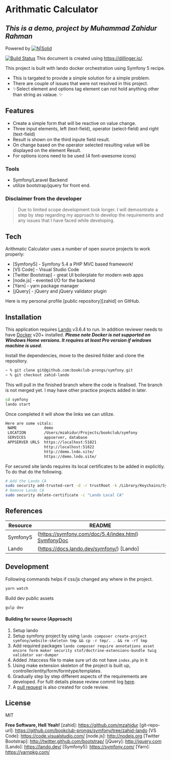 # Arithmatic Calculator
## _This is a demo, project by Muhammad Zahidur Rahman_

Powered by [![N|Solid](https://symfony.com/images/logos/header-logo.svg)](https://symfony.com/)

[![Build Status](https://travis-ci.org/joemccann/dillinger.svg?branch=master)](https://travis-ci.org/joemccann/dillinger)
This document is created using https://dillinger.io/.

This project is built with lando docker orchestration using Symfony 5 recipe.
- This is targated to provide a simple solution for a simple problem.
- There are couple of issues that were not resolved in this project.
- ✨Select element and options tag element can not hold anything other than string as valaue. ✨

## Features
- Create a simple form that will be reactive on value change.
- Three input elements, left (text-field), operator (select-field) and right (text-field)
- Result is shown on the third inpute field result.
- On change based on the operator selected resulting value will be displayed on the element Result.
- For options icons need to be used (4 font-awesome icons)

### Tools
- Symfony/Laravel Backend
- utilize bootstrap/jquery for front end.
### Disclaimer from the developer
> Due to limited scope development took longer.
> I will demosntrate a step by step regarding my
> approach to develop the requirements and any issues
> that I have faced while developing.

## Tech

Arithmatic Calculator uses a number of open source projects to work properly:

- [Symfony5] - Symfony 5.4 a PHP MVC based framework!
- [VS Code] - Visual Studio Code
- [Twitter Bootstrap] - great UI boilerplate for modern web apps
- [node.js] - evented I/O for the backend
- [Yarn] - yarn package manager
- [jQuery] - jQuery and jQuery validator plugin

Here is my personal profile [public repository][zahid] on GitHub.

## Installation

This application requires [Lando](https://lando.dev/) v3.6.4 to run.
In addition reviewer needs to have [Docker](https://www.docker.com/) v20+ installed.
_**Please note Docker is not supported on Windows Home versions. It requires at least Pro version if windows machine is used.**_

Install the dependencies, move to the desired folder and clone the repository.
```sh
~ % git clone git@github.com:bookclub-prongs/symfony.git
~ % git checkout zahid-lando
```
This will pull in the finished branch where the code is finalised. The branch is not merged yet. I may have other practice projects added in later.
```sh
cd symfony
lando start
```
Once completed it will show the links we can utilize.
```sh
Here are some vitals:
 NAME            demo                                      
 LOCATION        /Users/mzahidur/Projects/bookclub/symfony 
 SERVICES        appserver, database                       
 APPSERVER URLS  https://localhost:51821                   
                 http://localhost:51822                    
                 http://demo.lndo.site/                    
                 https://demo.lndo.site/      
```
For secured site lando requires its local certificates to be added in explicitly. To do that do the following.
```sh
# Add the Lando CA
sudo security add-trusted-cert -d -r trustRoot -k /Library/Keychains/System.keychain ~/.lando/certs/lndo.site.pem
# Remove Lando CA
sudo security delete-certificate -c "Lando Local CA"
```
## References

| Resource | README |
| ------ | ------ |
| Symfony5 | (https://symfony.com/doc/5.4/index.html) [SymfonyDoc] |
| Lando | (https://docs.lando.dev/symfony/) [Lando] |

## Development

Following commands helps if css/js changed any where in the project.
```sh
yarn watch
```
Build dev public assets
```sh
gulp dev
```

#### Building for source (Approach)
1. Setup lando
2. Setup symfony project by using `lando composer create-project symfony/website-skeleton tmp && cp -r tmp/. . && rm -rf tmp `
3. Add required packages `lando composer require annotations asset encore form maker security stof/doctrine-extensions-bundle twig validator var-dumper`
4. Added .htaccess file to make sure url do not have `index.php` in it
5. Using make extension skeleton of the project is built up, controller/entity/form/formtype/templates.
6. Gradually step by step different aspects of the requirements are developed. For fullt details please review commit log [here](https://github.com/bookclub-prongs/symfony/commits/zahid-lando).
7. A [pull request](https://github.com/bookclub-prongs/symfony/pull/1) is also created for code review. 

## License

MIT

**Free Software, Hell Yeah!**
   [zahid]: <https://github.com/mzahidur>
   [git-repo-url]: <https://github.com/bookclub-prongs/symfony/tree/zahid-lando>
   [VS Code]: <https://code.visualstudio.com/>
   [node.js]: <http://nodejs.org>
   [Twitter Bootstrap]: <http://twitter.github.com/bootstrap/>
   [jQuery]: <http://jquery.com>
   [Lando]: <https://lando.dev/>
   [Symfony5]: <https://symfony.com/>
   [Yarn]: <https://yarnpkg.com/>

   [ACh]: <https://github.com/bookclub-prongs/symfony/blob/zahid-lando/README.md>
   [SymfonyDoc]: <https://symfony.com/doc/5.4/index.html>